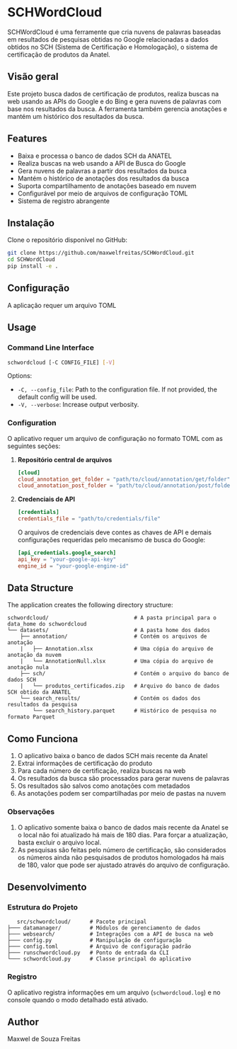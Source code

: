# SCHWordCloud

SCHWordCloud é uma ferramente que cria nuvens de palavras baseadas em resultados de pesquisas obtidas no Google relacionadas a dados obtidos no SCH (Sistema de Certificação e Homologação), o sistema de certificação de produtos da Anatel.

## Visão geral

Este projeto busca dados de certificação de produtos, realiza buscas na web usando as APIs do Google e do Bing e gera nuvens de palavras com base nos resultados da busca. A ferramenta também gerencia anotações e mantém um histórico dos resultados da busca.

## Features

- Baixa e processa o banco de dados SCH da ANATEL
- Realiza buscas na web usando a API de Busca do Google
- Gera nuvens de palavras a partir dos resultados da busca
- Mantém o histórico de anotações dos resultados da busca
- Suporta compartilhamento de anotações baseado em nuvem
- Configurável por meio de arquivos de configuração TOML
- Sistema de registro abrangente

## Instalação

Clone o repositório disponível no GitHub:

```bash
git clone https://github.com/maxwelfreitas/SCHWordCloud.git
cd SCHWordCloud
pip install -e .
```

## Configuração

A aplicação requer um arquivo TOML

## Usage

### Command Line Interface

```bash
schwordcloud [-C CONFIG_FILE] [-V]
```

Options:
- `-C, --config_file`: Path to the configuration file. If not provided, the default config will be used.
- `-V, --verbose`: Increase output verbosity.

### Configuration

O aplicativo requer um arquivo de configuração no formato TOML com as seguintes seções:

1. **Repositório central de arquivos**
   ```toml
   [cloud]
   cloud_annotation_get_folder = "path/to/cloud/annotation/get/folder"
   cloud_annotation_post_folder = "path/to/cloud/annotation/post/folder"
   ```

2. **Credenciais de API**
   ```toml
   [credentials]
   credentials_file = "path/to/credentials/file"
   ```

   O arquivos de credenciais deve contes as chaves de API e demais configurações requeridas pelo mecanismo de busca do Google:
   ```toml
   [api_credentials.google_search]
   api_key = "your-google-api-key"
   engine_id = "your-google-engine-id"

   ```

## Data Structure

The application creates the following directory structure:

```
schwordcloud/                           # A pasta principal para o data_home do schwordcloud
└── datasets/                           # A pasta home dos dados
    ├── annotation/                     # Contém os arquivos de anotação
    |   ├── Annotation.xlsx             # Uma cópia do arquivo de anotação da nuvem
    |   └── AnnotationNull.xlsx         # Uma cópia do arquivo de anotação nula
    ├── sch/                            # Contém o arquivo do banco de dados SCH
    |   └── produtos_certificados.zip   # Arquivo do banco de dados SCH obtido da ANATEL
    └── search_results/                 # Contém os dados dos resultados da pesquisa
        └── search_history.parquet      # Histórico de pesquisa no formato Parquet
```

## Como Funciona

1. O aplicativo baixa o banco de dados SCH mais recente da Anatel
2. Extrai informações de certificação do produto
3. Para cada número de certificação, realiza buscas na web
4. Os resultados da busca são processados ​​para gerar nuvens de palavras
5. Os resultados são salvos como anotações com metadados
6. As anotações podem ser compartilhadas por meio de pastas na nuvem

### Observações
1. O aplicativo somente baixa o banco de dados mais recente da Anatel se o local não foi atualizado há mais de 180 dias. Para forçar a atualização, basta excluir o arquivo local.
2. As pesquisas são feitas pelo número de certificação, são considerados os números ainda não pesquisados de produtos homologados há mais de 180, valor que pode ser ajustado através do arquivo de configuração.

## Desenvolvimento

### Estrutura do Projeto

```
   src/schwordcloud/      # Pacote principal
├─── datamanager/         # Módulos de gerenciamento de dados
├─── websearch/           # Integrações com a API de busca na web
├─── config.py            # Manipulação de configuração
├─── config.toml          # Arquivo de configuração padrão
├─── runschwordcloud.py   # Ponto de entrada da CLI
└─── schwordcloud.py      # Classe principal do aplicativo
```

### Registro

O aplicativo registra informações em um arquivo (`schwordcloud.log`) e no console quando o modo detalhado está ativado.

## Author

Maxwel de Souza Freitas
